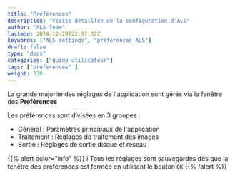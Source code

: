 ```yaml
---
title: "Préférences"
description: "Visite détaillée de la configuration d'ALS"
author: "ALS Team"
lastmod: 2024-12-29T22:57:32Z
keywords: ["ALS settings", "préférences ALS"]
draft: false
type: "docs"
categories: ["guide utilisateur"] 
tags: ["preferences" ]
weight: 330
---
```


La grande majorité des réglages de l'application sont gérés via la fenêtre des **Préférences**

Les préférences sont divisées en 3 groupes :

- Général : Paramètres principaux de l'application
- Traitement : Réglages de traitement des images
- Sortie : Réglages de sortie disque et réseau

{{% alert color="info" %}}
ℹ️ Tous les réglages sont sauvegardés dès que la fenêtre des préférences est fermée en utilisant le bouton `OK`
{{% /alert %}}
